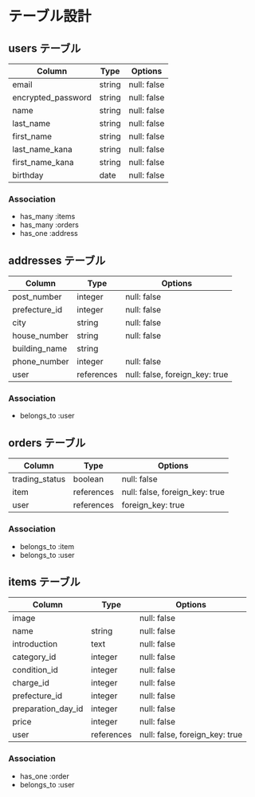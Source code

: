 # テーブル設計

## users テーブル

| Column             | Type    | Options     |
| ------------------ | ------- | ----------- |
| email              | string  | null: false |
| encrypted_password | string  | null: false |
| name               | string  | null: false |
| last_name          | string  | null: false |
| first_name         | string  | null: false |
| last_name_kana     | string  | null: false |
| first_name_kana    | string  | null: false |
| birthday           | date    | null: false |

### Association

- has_many :items
- has_many :orders
- has_one  :address


## addresses テーブル

| Column        | Type       | Options                        |
| ------------- | ---------- | ------------------------------ |
| post_number   | integer    | null: false                    |
| prefecture_id | integer    | null: false                    |
| city          | string     | null: false                    |
| house_number  | string     | null: false                    |
| building_name | string     |                                |
| phone_number  | integer    | null: false                    |
| user          | references | null: false, foreign_key: true |

### Association

- belongs_to :user


## orders テーブル

| Column          | Type       | Options                        |
| --------------- | ---------- | ------------------------------ |
| trading_status  | boolean    | null: false                    |
| item            | references | null: false, foreign_key: true |
| user            | references | foreign_key: true              |

### Association

- belongs_to :item
- belongs_to :user


## items テーブル

| Column             | Type       | Options                        |
| ------------------ | ---------- | ------------------------------ |
| image              |            | null: false                    |
| name               | string     | null: false                    |
| introduction       | text       | null: false                    |
| category_id        | integer    | null: false                    |
| condition_id       | integer    | null: false                    |
| charge_id          | integer    | null: false                    |
| prefecture_id      | integer    | null: false                    |
| preparation_day_id | integer    | null: false                    |
| price              | integer    | null: false                    |
| user               | references | null: false, foreign_key: true |

### Association

- has_one    :order
- belongs_to :user
